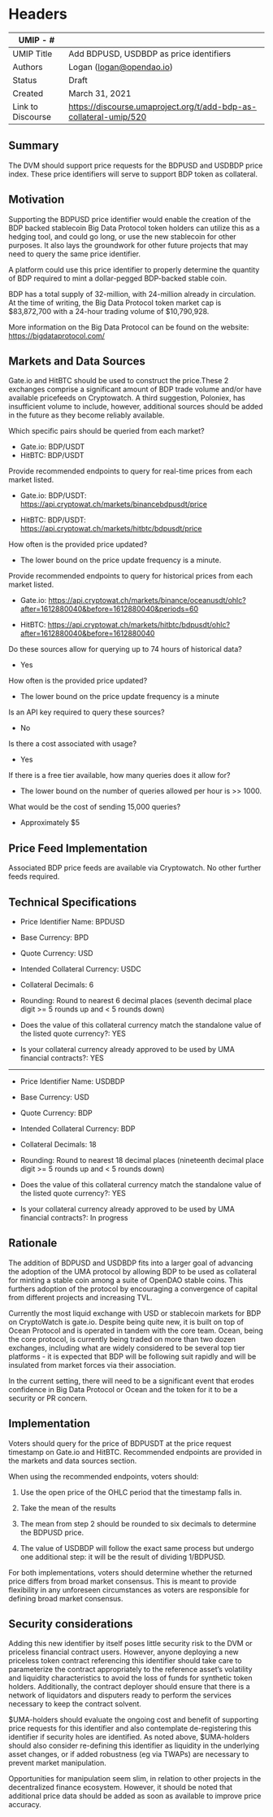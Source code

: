 # Headers
| UMIP - #    |                                                                                                                                          |
|------------|------------------------------------------------------------------------------------------------------------------------------------------|
| UMIP Title | Add BDPUSD, USDBDP as price identifiers              |
| Authors    | Logan (logan@opendao.io) |
| Status     | Draft                                                                                                                                   |
| Created    | March 31, 2021                                                                                                                           |
| Link to Discourse|    https://discourse.umaproject.org/t/add-bdp-as-collateral-umip/520                    |

## Summary
The DVM should support price requests for the BDPUSD and USDBDP price index. These price identifiers will serve to support BDP token as collateral.

## Motivation
Supporting the BDPUSD price identifier would enable the creation of the BDP backed stablecoin Big Data Protocol token holders can utilize this as a hedging tool, and could go long, or use the new stablecoin for other purposes. It also lays the groundwork for other future projects that may need to query the same price identifier.

A platform could use this price identifier to properly determine the quantity of BDP required to mint a dollar-pegged BDP-backed stable coin.

BDP has a total supply of 32-million, with 24-million already in circulation. At the time of writing, the Big Data Protocol token market cap is $83,872,700 with a 24-hour trading volume of $10,790,928.

More information on the Big Data Protocol can be found on the website:  https://bigdataprotocol.com/ 

## Markets and Data Sources
Gate.io and HitBTC should be used to construct the price.These 2 exchanges comprise a significant amount of BDP trade volume and/or have available pricefeeds on Cryptowatch. A third suggestion, Poloniex, has insufficient volume to include, however, additional sources should be added in the future as they become reliably available.

Which specific pairs should be queried from each market?

- Gate.io: BDP/USDT
- HitBTC: BDP/USDT

Provide recommended endpoints to query for real-time prices from each market listed.

- Gate.io: BDP/USDT: https://api.cryptowat.ch/markets/binancebdpusdt/price

- HitBTC: BDP/USDT: https://api.cryptowat.ch/markets/hitbtc/bdpusdt/price


How often is the provided price updated?

- The lower bound on the price update frequency is a minute.

Provide recommended endpoints to query for historical prices from each market listed.

- Gate.io: https://api.cryptowat.ch/markets/binance/oceanusdt/ohlc?after=1612880040&before=1612880040&periods=60

- HitBTC: https://api.cryptowat.ch/markets/hitbtc/bdpusdt/ohlc?after=1612880040&before=1612880040
 

Do these sources allow for querying up to 74 hours of historical data?

- Yes

How often is the provided price updated?

- The lower bound on the price update frequency is a minute

Is an API key required to query these sources?

- No

Is there a cost associated with usage?

- Yes

If there is a free tier available, how many queries does it allow for?

- The lower bound on the number of queries allowed per hour is >> 1000.

What would be the cost of sending 15,000 queries?

- Approximately $5

## Price Feed Implementation
Associated BDP price feeds are available via Cryptowatch. No other further feeds required.

## Technical Specifications
- Price Identifier Name: BPDUSD

- Base Currency: BPD

- Quote Currency: USD

- Intended Collateral Currency: USDC

- Collateral Decimals: 6

- Rounding: Round to nearest 6 decimal places (seventh decimal place digit >= 5 rounds up and < 5 rounds down)

- Does the value of this collateral currency match the standalone value of the listed quote currency?: YES

- Is your collateral currency already approved to be used by UMA financial contracts?: YES

---

- Price Identifier Name: USDBDP

- Base Currency: USD

- Quote Currency: BDP

- Intended Collateral Currency: BDP

- Collateral Decimals: 18

- Rounding: Round to nearest 18 decimal places (nineteenth decimal place digit >= 5 rounds up and < 5 rounds down)

- Does the value of this collateral currency match the standalone value of the listed quote currency?: YES

- Is your collateral currency already approved to be used by UMA financial contracts?: In progress 

## Rationale
The addition of BDPUSD and USDBDP fits into a larger goal of advancing the adoption of the UMA protocol by allowing BDP to be used as collateral for minting a stable coin among a suite of OpenDAO stable coins. This furthers adoption of the protocol by encouraging a convergence of capital from different projects and increasing TVL.

Currently the most liquid exchange with USD or stablecoin markets for BDP on CryptoWatch is gate.io. Despite being quite new, it is built on top of Ocean Protocol and is operated in tandem with the core team. Ocean, being the core protocol, is currently being traded on more than two dozen exchanges, including what are widely considered to be several top tier platforms - it is expected that BDP will be following suit rapidly and will be insulated from market forces via their association.

In the current setting, there will need to be a significant event that erodes confidence in Big Data Protocol or Ocean and the token for it to be a security or PR concern.

## Implementation
Voters should query for the price of BDPUSDT at the price request timestamp on Gate.io and HitBTC. Recommended endpoints are provided in the markets and data sources section.

When using the recommended endpoints, voters should:

1) Use the open price of the OHLC period that the timestamp falls in.


2) Take the mean of the results

3) The mean from step 2 should be rounded to six decimals to determine the BDPUSD price.

4) The value of USDBDP will follow the exact same process but undergo one additional step: it will be the result of dividing 1/BDPUSD.

For both implementations, voters should determine whether the returned price differs from broad market consensus. This is meant to provide flexibility in any unforeseen circumstances as voters are responsible for defining broad market consensus.

## Security considerations
Adding this new identifier by itself poses little security risk to the DVM or priceless financial contract users. However, anyone deploying a new priceless token contract referencing this identifier should take care to parameterize the contract appropriately to the reference asset’s volatility and liquidity characteristics to avoid the loss of funds for synthetic token holders. Additionally, the contract deployer should ensure that there is a network of liquidators and disputers ready to perform the services necessary to keep the contract solvent.

$UMA-holders should evaluate the ongoing cost and benefit of supporting price requests for this identifier and also contemplate de-registering this identifier if security holes are identified. As noted above, $UMA-holders should also consider re-defining this identifier as liquidity in the underlying asset changes, or if added robustness (eg via TWAPs) are necessary to prevent market manipulation.

Opportunities for manipulation seem slim, in relation to other projects in the decentralized finance ecosystem. However, it should be noted that additional price data should be added as soon as available to improve price accuracy. 

